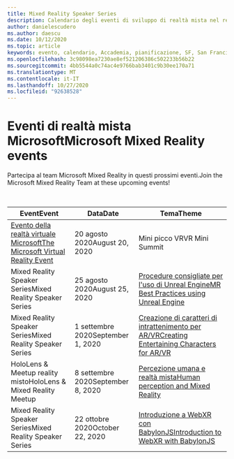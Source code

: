 ```yaml
---
title: Mixed Reality Speaker Series
description: Calendario degli eventi di sviluppo di realtà mista nel reattore a San Francisco.
author: danielescudero
ms.author: daescu
ms.date: 10/12/2020
ms.topic: article
keywords: evento, calendario, Accademia, pianificazione, SF, San Francisco, Reactor
ms.openlocfilehash: 3c98098ea7230ae8ef521206386c502233b56b22
ms.sourcegitcommit: 4bb5544a0c74ac4e9766bab3401c9b30ee170a71
ms.translationtype: MT
ms.contentlocale: it-IT
ms.lasthandoff: 10/27/2020
ms.locfileid: "92638528"
---
```

# <a name="microsoft-mixed-reality-events"></a><span data-ttu-id="f8524-104">Eventi di realtà mista Microsoft</span><span class="sxs-lookup"><span data-stu-id="f8524-104">Microsoft Mixed Reality events</span></span>

<span data-ttu-id="f8524-105">Partecipa al team Microsoft Mixed Reality in questi prossimi eventi.</span><span class="sxs-lookup"><span data-stu-id="f8524-105">Join the Microsoft Mixed Reality Team at these upcoming events!</span></span>

<br>

|<span data-ttu-id="f8524-106">Event</span><span class="sxs-lookup"><span data-stu-id="f8524-106">Event</span></span>|<span data-ttu-id="f8524-107">Data</span><span class="sxs-lookup"><span data-stu-id="f8524-107">Date</span></span>|<span data-ttu-id="f8524-108">Tema</span><span class="sxs-lookup"><span data-stu-id="f8524-108">Theme</span></span>|
|-------------|-------------|-----|
| [<span data-ttu-id="f8524-109">Evento della realtà virtuale Microsoft</span><span class="sxs-lookup"><span data-stu-id="f8524-109">The Microsoft Virtual Reality Event</span></span>](https://www.meetup.com/hololens-mr/events/272364822/)|<span data-ttu-id="f8524-110">20 agosto 2020</span><span class="sxs-lookup"><span data-stu-id="f8524-110">August 20, 2020</span></span>|<span data-ttu-id="f8524-111">Mini picco VR</span><span class="sxs-lookup"><span data-stu-id="f8524-111">VR Mini Summit</span></span>|
| <span data-ttu-id="f8524-112">Mixed Reality Speaker Series</span><span class="sxs-lookup"><span data-stu-id="f8524-112">Mixed Reality Speaker Series</span></span>|<span data-ttu-id="f8524-113">25 agosto 2020</span><span class="sxs-lookup"><span data-stu-id="f8524-113">August 25, 2020</span></span>|[<span data-ttu-id="f8524-114">Procedure consigliate per l'uso di Unreal Engine</span><span class="sxs-lookup"><span data-stu-id="f8524-114">MR Best Practices using Unreal Engine</span></span>](https://channel9.msdn.com/Shows/Docs-Mixed-Reality/Tips-and-Best-Practices-for-using-UE4-in-MR)|
| <span data-ttu-id="f8524-115">Mixed Reality Speaker Series</span><span class="sxs-lookup"><span data-stu-id="f8524-115">Mixed Reality Speaker Series</span></span>|<span data-ttu-id="f8524-116">1 settembre 2020</span><span class="sxs-lookup"><span data-stu-id="f8524-116">September 1, 2020</span></span>|[<span data-ttu-id="f8524-117">Creazione di caratteri di intrattenimento per AR/VR</span><span class="sxs-lookup"><span data-stu-id="f8524-117">Creating Entertaining Characters for AR/VR</span></span>](https://channel9.msdn.com/Shows/Docs-Mixed-Reality/Creating-Entertaining-Characters-for-Mixed-Reality)|
| <span data-ttu-id="f8524-118">HoloLens & Meetup reality misto</span><span class="sxs-lookup"><span data-stu-id="f8524-118">HoloLens & Mixed Reality Meetup</span></span>|<span data-ttu-id="f8524-119">8 settembre 2020</span><span class="sxs-lookup"><span data-stu-id="f8524-119">September 8, 2020</span></span>|[<span data-ttu-id="f8524-120">Percezione umana e realtà mista</span><span class="sxs-lookup"><span data-stu-id="f8524-120">Human perception and Mixed Reality</span></span>](https://channel9.msdn.com/Shows/Docs-Mixed-Reality/Human-Perception-and-Mixed-Reality)|
| <span data-ttu-id="f8524-121">Mixed Reality Speaker Series</span><span class="sxs-lookup"><span data-stu-id="f8524-121">Mixed Reality Speaker Series</span></span>|<span data-ttu-id="f8524-122">22 ottobre 2020</span><span class="sxs-lookup"><span data-stu-id="f8524-122">October 22, 2020</span></span>|[<span data-ttu-id="f8524-123">Introduzione a WebXR con BabylonJS</span><span class="sxs-lookup"><span data-stu-id="f8524-123">Introduction to WebXR with BabylonJS</span></span>](https://channel9.msdn.com/Shows/Docs-Mixed-Reality/Adding-Augmented-Reality-to-your-Typescript-Project)|


